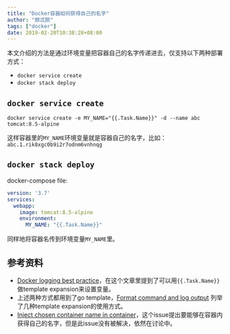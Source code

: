 ```yaml
---
title: "Docker容器如何获得自己的名字"
author: "颇忒脱"
tags: ["docker"]
date: 2019-02-20T10:38:28+08:00
---
```


<!--more-->

本文介绍的方法是通过环境变量把容器自己的名字传递进去，仅支持以下两种部署方式：

* `docker service create`
* `docker stack deploy`

## `docker service create`

`docker service create -e MY_NAME="{{.Task.Name}}" -d --name abc tomcat:8.5-alpine`

这样容器里的`MY_NAME`环境变量就是容器自己的名字，比如：`abc.1.rik8xgc0b9i2r7odnm6vnhnqg`

## `docker stack deploy`

docker-compose file:

```yaml
version: '3.7'
services:
  webapp:
    image: tomcat:8.5-alpine
    environment:
      MY_NAME: "{{.Task.Name}}"
```

同样地将容器名传到环境变量`MY_NAME`里。

## 参考资料


* [Docker logging best practice][docker-tomcat-logging]，在这个文章里提到了可以用`{{.Task.Name}}`做template expansion来设置变量。
* 上述两种方式都用到了go template，[Format command and log output][docker-format] 列举了几种template expansion的使用方式。
* [Inject chosen container name in container][gh-issue]，这个issue提出要能够在容器内获得自己的名字，但是此issue没有被解决，依然在讨论中。


[docker-tomcat-logging]: https://success.docker.com/article/logging-best-practices#modernizetraditionalapplications
[gh-issue]: https://github.com/docker/compose/issues/1503
[docker-format]: https://docs.docker.com/config/formatting/